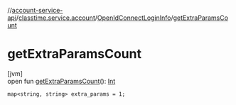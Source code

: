 //[account-service-api](../../../index.md)/[classtime.service.account](../index.md)/[OpenIdConnectLoginInfo](index.md)/[getExtraParamsCount](get-extra-params-count.md)

# getExtraParamsCount

[jvm]\
open fun [getExtraParamsCount](get-extra-params-count.md)(): [Int](https://kotlinlang.org/api/latest/jvm/stdlib/kotlin/-int/index.html)

`map<string, string> extra_params = 1;`
